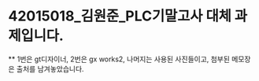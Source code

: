 # 42015018_김원준_PLC기말고사 대체 과제입니다.
** 1번은 gt디자이너, 2번은 gx works2, 나머지는 사용된 사진들이고, 첨부된 메모장은 출처를 남겨놓았습니다.
